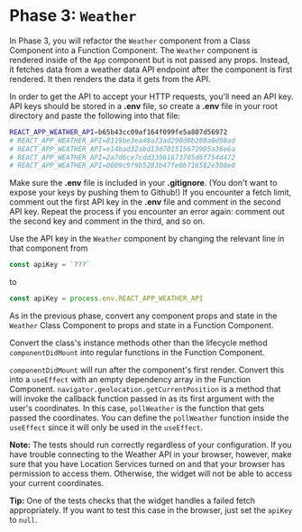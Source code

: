 # Phase 3: `Weather`

In Phase 3, you will refactor the `Weather` component from a Class Component
into a Function Component. The `Weather` component is rendered inside of the
`App` component but is not passed any props. Instead, it fetches data from a
weather data API endpoint after the component is first rendered. It then renders
the data it gets from the API.

In order to get the API to accept your HTTP requests, you'll need an API key.
API keys should be stored in a __.env__ file, so create a __.env__ file in your
root directory and paste the following into that file:

```sh
REACT_APP_WEATHER_API=b65b43cc09af164f099fe5a807d56972
# REACT_APP_WEATHER_API=8119be3ea48a73ad298d0b280a0d98ad
# REACT_APP_WEATHER_API=e14bad32abd13d701515672995a36e6a
# REACT_APP_WEATHER_API=2a7d6ce7cdd33961673705d6f754d472
# REACT_APP_WEATHER_API=0009c9f9b5283b47fe0b716582e300e0
```

Make sure the __.env__ file is included in your __.gitignore__. (You don't want
to expose your keys by pushing them to Github!) If you encounter a fetch limit,
comment out the first API key in the __.env__ file and comment in the second API
key. Repeat the process if you encounter an error again: comment out the second
key and comment in the third, and so on.

Use the API key in the `Weather` component by changing the relevant line in that
component from

```js
const apiKey = `???`
```

to

```js
const apiKey = process.env.REACT_APP_WEATHER_API
```

As in the previous phase, convert any component props and state in the
`Weather` Class Component to props and state in a Function Component.

Convert the class's instance methods other than the lifecycle method
`componentDidMount` into regular functions in the Function Component.

`componentDidMount` will run after the component's first render. Convert
this into a `useEffect` with an empty dependency array in the Function
Component. `navigator.geolocation.getCurrentPosition` is a method that will
invoke the callback function passed in as its first argument with the user's
coordinates. In this case, `pollWeather` is the function that gets passed the
coordinates. You can define the `pollWeather` function inside the `useEffect`
since it will only be used in the `useEffect`.

**Note:** The tests should run correctly regardless of your configuration. If
you have trouble connecting to the Weather API in your browser, however, make
sure that you have Location Services turned on and that your browser has
permission to access them. Otherwise, the widget will not be able to access your
current coordinates.

**Tip:** One of the tests checks that the widget handles a failed fetch
appropriately. If you want to test this case in the browser, just set the
`apiKey` to `null`.